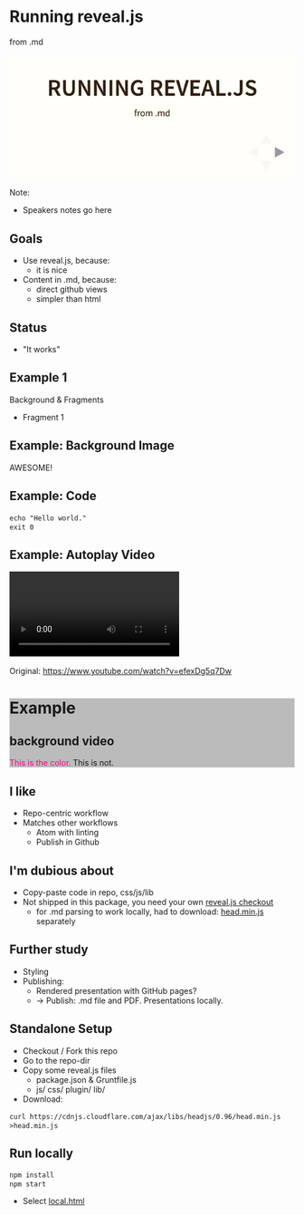# Running reveal.js
<!-- markdownlint-disable MD012 -->
from .md

![pic](reveal.jpg)

Note:
* Speakers notes go here



## Goals

* Use reveal.js, because:
  * it is nice
* Content in .md, because:
  * direct github views
  * simpler than html



## Status

* "It works"


## Example 1

Background & Fragments

<!-- .slide: data-background="#aa2222" -->

* Fragment 1 <!-- .element: class="fragment" data-fragment-index="1" -->


## Example: Background Image
<!-- .slide: data-background-image="background.jpg" -->

AWESOME!


## Example: Code

```shell
echo "Hello world."
exit 0
```


## Example: Autoplay Video
<video data-autoplay class="stretch" src="breakout.mov"></video>

Original: <https://www.youtube.com/watch?v=efexDg5q7Dw>


<div class="sl-block-content" data-placeholder-tag="h1" data-placeholder-text="Title Text" style="z-index: 10; background-color: rgba(33, 33, 33, 0.3);">
<h1>Example</h1>
<h2>background video</h2>

<!-- .slide: data-background-video="breakout.mov" data-background-video-loop="true"-->
<!-- .slide: data-background="#000000" -->
<span style="color: rgb(255, 0, 136);">
This is the color.
</span>
This is not.
</div>



## I like

* Repo-centric workflow
* Matches other workflows
  * Atom with linting
  * Publish in Github



## I'm dubious about

* Copy-paste code in repo, css/js/lib
* Not shipped in this package, you need your own
  [reveal.js checkout](https://github.com/hakimel/reveal.js/)
  * for .md parsing to work locally, had to download:
   [head.min.js](https://cdnjs.cloudflare.com/ajax/libs/headjs/0.96/head.min.js)
   separately



## Further study

* Styling
* Publishing:
  * Rendered presentation with GitHub pages?
  * -> Publish: .md file and PDF. Presentations locally.



## Standalone Setup

* Checkout / Fork this repo
* Go to the repo-dir
* Copy some reveal.js files
  * package.json & Gruntfile.js
  * js/ css/ plugin/ lib/
* Download:
```#!shell
curl https://cdnjs.cloudflare.com/ajax/libs/headjs/0.96/head.min.js >head.min.js
```



## Run locally

```#!shell
npm install
npm start
```

* Select [local.html](http://localhost:8000/local.html)
